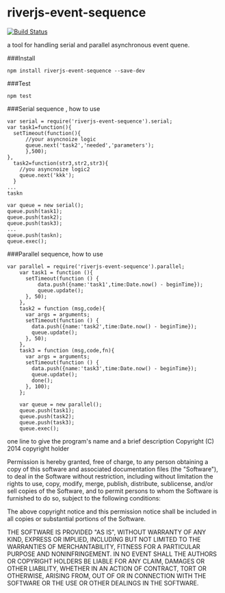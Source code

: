 riverjs-event-sequence
======================
[![Build Status](https://travis-ci.org/zhang-ning/riverjs-event-sequence.png?branch=master)](https://travis-ci.org/zhang-ning/riverjs-event-sequence)

a tool for handling serial and parallel asynchronous event quene.


###Install

```
npm install riverjs-event-sequence --save-dev
```

###Test

```
npm test
```



###Serial sequence , how to use

```
var serial = require('riverjs-event-sequence').serial;
var task1=function(){
  setTimeout(function(){
      //your asyncnoize logic
      queue.next('task2','needed','parameters');
      },500);
},
  task2=function(str3,str2,str3){
    //you asyncnoize logic2 
    queue.next('kkk');
  }
...
taskn

var queue = new serial();
queue.push(task1);
queue.push(task2);
queue.push(task3);
...
queue.push(taskn);
queue.exec();
```


###Parallel sequence, how to use

```
var parallel = require('riverjs-event-sequence').parallel;
    var task1 = function (){
      setTimeout(function () {
          data.push({name:'task1',time:Date.now() - beginTime});
          queue.update();
      }, 50);
    },
    task2 = function (msg,code){
      var args = arguments;
      setTimeout(function () {
        data.push({name:'task2',time:Date.now() - beginTime});
        queue.update();
      }, 50);
    },
    task3 = function (msg,code,fn){
      var args = arguments;
      setTimeout(function () {
        data.push({name:'task3',time:Date.now() - beginTime});
        queue.update();
        done();
      }, 100);
    };

    var queue = new parallel();
    queue.push(task1);
    queue.push(task2);
    queue.push(task3);
    queue.exec();

```


one line to give the program's name and a brief description
Copyright (C) 2014 copyright holder

Permission is hereby granted, free of charge, to any person obtaining
a copy of this software and associated documentation files (the "Software"),
to deal in the Software without restriction, including without limitation
the rights to use, copy, modify, merge, publish, distribute, sublicense,
and/or sell copies of the Software, and to permit persons to whom the
Software is furnished to do so, subject to the following conditions:

The above copyright notice and this permission notice shall be included
in all copies or substantial portions of the Software.

THE SOFTWARE IS PROVIDED "AS IS", WITHOUT WARRANTY OF ANY KIND,
EXPRESS OR IMPLIED, INCLUDING BUT NOT LIMITED TO THE WARRANTIES
OF MERCHANTABILITY, FITNESS FOR A PARTICULAR PURPOSE AND NONINFRINGEMENT.
IN NO EVENT SHALL THE AUTHORS OR COPYRIGHT HOLDERS BE LIABLE FOR ANY CLAIM,
DAMAGES OR OTHER LIABILITY, WHETHER IN AN ACTION OF CONTRACT,
TORT OR OTHERWISE, ARISING FROM, OUT OF OR IN CONNECTION WITH THE SOFTWARE
OR THE USE OR OTHER DEALINGS IN THE SOFTWARE.


